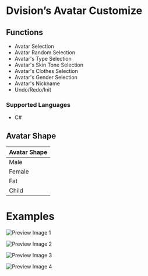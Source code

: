 
# Dvision’s Avatar Customize

## Functions

- Avatar Selection
- Avatar Random Selection
- Avatar's Type Selection
- Avatar's Skin Tone Selection
- Avatar's Clothes Selection
- Avatar's Gender Selection
- Avatar's Nickname
- Undo/Redo/Init

### Supported Languages

- C#


## Avatar Shape

| Avatar Shape       |
|--------------------|
| Male               |
| Female             | 
| Fat                |
| Child              | 
 

# Examples

![Preview Image 1](https://user-images.githubusercontent.com/85860484/122521914-5790ca80-d050-11eb-88d0-7da688499d27.jpg)

![Preview Image 2](https://user-images.githubusercontent.com/85860484/122521978-67101380-d050-11eb-8fa8-de091127ad0d.jpg)

![Preview Image 3](https://user-images.githubusercontent.com/85860484/122522025-755e2f80-d050-11eb-8fcd-742a43ff7f8e.jpg)

![Preview Image 4](https://user-images.githubusercontent.com/85860484/122521798-36c87500-d050-11eb-8306-54c74c2eaf9e.jpg)

 
